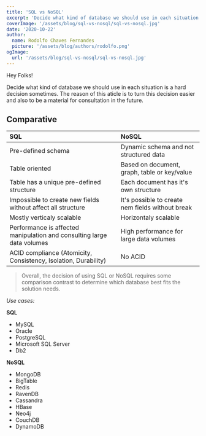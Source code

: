 ```yaml
---
title: 'SQL vs NoSQL'
excerpt: 'Decide what kind of database we should use in each situation is a hard decision sometimes. The reason of this aticle is to turn this decision easier and also to be a material for consultation in the future.'
coverImage: '/assets/blog/sql-vs-nosql/sql-vs-nosql.jpg'
date: '2020-10-22'
author:
  name: Rodolfo Chaves Fernandes
  picture: '/assets/blog/authors/rodolfo.png'
ogImage:
  url: '/assets/blog/sql-vs-nosql/sql-vs-nosql.jpg'
---
```


Hey Folks!

Decide what kind of database we should use in each situation is a hard decision sometimes. The reason of this aticle is to turn this decision easier and also to be a material for consultation in the future.

Comparative
---

| SQL | NoSQL |
| :--- | :--- |
| Pre-defined schema | Dynamic schema and not structured data |
| Table oriented | Based on document, graph, table or key/value |
| Table has a unique pre-defined structure | Each document has it's own structure |
| Impossible to create new fields without affect all structure | It's possible to create nem fields without break |
| Mostly verticaly scalable | Horizontaly scalable |
| Performance is affected manipulation and consulting large data volumes | High performance for large data volumes |
| ACID compliance (Atomicity, Consistency, Isolation, Durability) | No ACID |

> Overall, the decision of using SQL or NoSQL requires some comparison contrast to determine which database best fits the solution needs.

*Use cases:*

**SQL**
* MySQL
* Oracle
* PostgreSQL
* Microsoft SQL Server
* Db2

**NoSQL**
* MongoDB
* BigTable
* Redis
* RavenDB
* Cassandra
* HBase
* Neo4j
* CouchDB
* DynamoDB